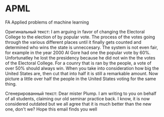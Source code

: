 # APML
FA    Applied problems of machine learning

Оригинальный текст:
I am arguing in favor of changing the Electoral College to the election of by popular vote. The process of the votes going through the various different places until it finally gets counted and determined who wins the state is unneccesary. The system is not even fair, for example in the year 2000 Al Gore had one the popular vote by 60%. Unfortunatley he lost the presidency because he did not win the the votes of the Electoral College. For a counry that is ran by the people, a vote of over 50% should always win. When you take into consideration how big the United States are, then cut that into half it is still a remarkable amount. Now picture a little over half the people in the United States voting for the same thing.

Сгенерированный текст:
Dear mister Plump. I am writing to you on behalf of all students, claiming our old seminar practice back. I know, it is now considered outdated but we all agree that it is much better than the new one, don't we? Hope this email finds you well